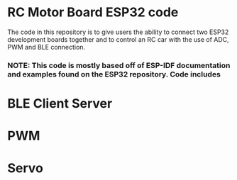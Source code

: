 # RC Motor Board ESP32 code

The code in this repository is to give users the ability to connect two ESP32 development boards together and to control an RC car with the use of ADC, PWM and BLE connection. 

### NOTE: This code is mostly based off of ESP-IDF documentation and examples found on the ESP32 repository. Code includes 

# BLE Client Server
# PWM 
# Servo 






